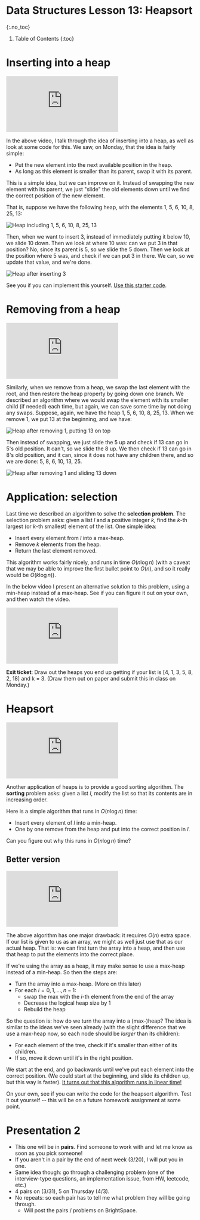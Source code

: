# Data Structures Lesson 13: Heapsort
{:.no_toc}

1. Table of Contents
{:toc}

# Inserting into a heap

<div class="youtube-container">
    <iframe src="https://www.youtube.com/embed/98Y9IGljATg" frameborder="0" allow="accelerometer; autoplay; clipboard-write; encrypted-media; gyroscope; picture-in-picture" allowfullscreen></iframe>
</div>

In the above video, I talk through the idea of inserting into a heap, as well as look at some code for this. We saw, on Monday, that the idea is fairly simple:

* Put the new element into the next available position in the heap.
* As long as this element is smaller than its parent, swap it with its parent.

This is a simple idea, but we can improve on it. Instead of swapping the new element with its parent, we just "slide" the old elements down until we find the correct position of the new element.

That is, suppose we have the following heap, with the elements 1, 5, 6, 10, 8, 25, 13:

<img alt="Heap including 1, 5, 6, 10, 8, 25, 13" src="heap.jpeg" class="noreverse" />

Then, when we want to insert 3, instead of immediately putting it below 10, we slide 10 down. Then we look at where 10 was: can we put 3 in that position? No, since its parent is 5, so we slide the 5 down. Then we look at the position where 5 was, and check if we can put 3 in there. We can, so we update that value, and we're done.

<img alt="Heap after inserting 3" src="heap-insert.jpeg" class="noreverse" />

See you if you can implement this yourself. [Use this starter code](code/Heap.html).

# Removing from a heap

<div class="youtube-container">
<iframe src="https://www.youtube.com/embed/k3ArniDSCKY" frameborder="0" allow="accelerometer; autoplay; clipboard-write; encrypted-media; gyroscope; picture-in-picture" allowfullscreen></iframe>
</div>

Similarly, when we remove from a heap, we swap the last element with the root, and then restore the heap property by going down one branch. We described an algorithm where we would swap the element with its smaller child (if needed) each time, but again, we can save some time by not doing any swaps. Suppose, again, we have the heap 1, 5, 6, 10, 8, 25, 13. When we remove 1, we put 13 at the beginning, and we have:

<img alt="Heap after removing 1, putting 13 on top" src="heap-remove.jpeg" class="noreverse" />

Then instead of swapping, we just slide the 5 up and check if 13 can go in 5's old position. It can't, so we slide the 8 up. We then check if 13 can go in 8's old position, and it can, since it does not have any children there, and so we are done: 5, 8, 6, 10, 13, 25.

<img alt="Heap after removing 1 and sliding 13 down" src="heap-remove-slide-down.jpeg" class="noreverse" />

# Application: selection

Last time we described an algorithm to solve the **selection problem**. The selection problem asks: given a list $l$ and a positive integer $k$, find the $k$-th largest (or $k$-th smallest) element of the list. One simple idea:

* Insert every element from $l$ into a max-heap.
* Remove $k$ elements from the heap.
* Return the last element removed.

This algorithm works fairly nicely, and runs in time $O(n \log n)$ (with a caveat that we may be able to improve the first bullet point to $O(n)$, and so it really would be $O(k \log n)$).

In the below video I present an alternative solution to this problem, using a min-heap instead of a max-heap. See if you can figure it out on your own, and then watch the video.

<div class="youtube-container">
<iframe src="https://www.youtube.com/embed/jjZipYnCV60" frameborder="0" allow="accelerometer; autoplay; clipboard-write; encrypted-media; gyroscope; picture-in-picture" allowfullscreen></iframe>
</div>

**Exit ticket**: Draw out the heaps you end up getting if your list is [4, 1, 3, 5, 8, 2, 18] and k = 3. (Draw them out on paper and submit this in class on Monday.)

# Heapsort

<div class="youtube-container">
<iframe src="https://www.youtube.com/embed/YvU765JDoHY" frameborder="0" allow="accelerometer; autoplay; clipboard-write; encrypted-media; gyroscope; picture-in-picture" allowfullscreen></iframe>
</div>

Another application of heaps is to provide a good sorting algorithm. The **sorting** problem asks: given a list $l$, modify the list so that its contents are in increasing order.

Here is a simple algorithm that runs in $O(n \log n)$ time:

* Insert every element of $l$ into a min-heap.
* One by one remove from the heap and put into the correct position in $l$.

Can you figure out why this runs in $O(n \log n)$ time?

## Better version

<div class="youtube-container">
<iframe src="https://www.youtube.com/embed/-97_xD4gpSw" frameborder="0" allow="accelerometer; autoplay; clipboard-write; encrypted-media; gyroscope; picture-in-picture" allowfullscreen></iframe>
</div>

The above algorithm has one major drawback: it requires $O(n)$ extra space. If our list is given to us as an array, we might as well just use that as our actual heap. That is: we can first turn the array into a heap, and then use that heap to put the elements into the correct place.

If we're using the array as a heap, it may make sense to use a max-heap instead of a min-heap. So then the steps are:

* Turn the array into a max-heap. (More on this later)
* For each $i = 0, 1, \ldots, n - 1$:
    * swap the max with the $i$-th element from the end of the array
    * Decrease the logical heap size by 1
    * Rebuild the heap

So the question is: how do we turn the array into a (max-)heap? The idea is similar to the ideas we've seen already (with the slight difference that we use a max-heap now, so each node should be *larger* than its children):

* For each element of the tree, check if it's smaller than either of its children.
* If so, move it down until it's in the right position.

We start at the end, and go backwards until we've put each element into the correct position. (We could start at the beginning, and slide its children up, but this way is faster). [It turns out that this algorithm runs in linear time!](https://stackoverflow.com/a/18742428)

On your own, see if you can write the code for the heapsort algorithm. Test it out yourself -- this will be on a future homework assignment at some point.

# Presentation 2

* This one will be in **pairs**. Find someone to work with and let me know as soon as you pick someone! 
* If you aren't in a pair by the end of next week (3/20), I will put you in one.
* Same idea though: go through a challenging problem (one of the interview-type questions, an implementation issue, from HW, leetcode, etc.)
* 4 pairs on (3/31), 5 on Thursday (4/3).
* No repeats: so each pair has to tell me what problem they will be going through.
  * Will post the pairs / problems on BrightSpace.